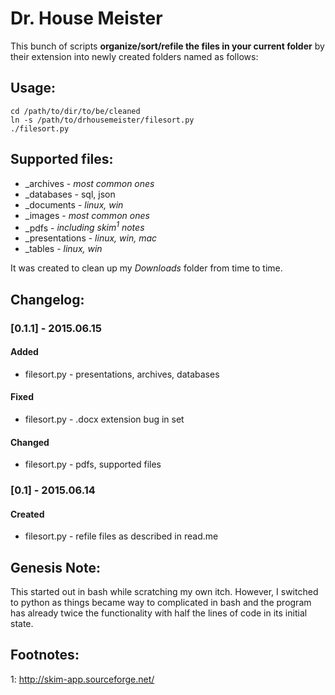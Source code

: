 # Dr. House Meister

This bunch of scripts **organize/sort/refile the files in your current
folder** by their extension into newly created folders named as follows:

## Usage:

```
cd /path/to/dir/to/be/cleaned
ln -s /path/to/drhousemeister/filesort.py
./filesort.py
```

## Supported files:

* _archives - *most common ones*
* _databases - sql, json
* _documents - *linux, win*
* _images - *most common ones*
* _pdfs - *including skim<sup>1</sup> notes*
* _presentations - *linux, win, mac*
* _tables - *linux, win*

It was created to clean up my *Downloads* folder from time to time.



## Changelog:

### [0.1.1] - 2015.06.15
#### Added
- filesort.py - presentations, archives, databases

#### Fixed
- filesort.py - .docx extension bug in set

#### Changed
- filesort.py - pdfs, supported files

### [0.1] - 2015.06.14
#### Created
- filesort.py - refile files as described in read.me


## Genesis Note:

This started out in bash while scratching my own itch. However, I
switched to python as things became way to complicated in bash and the
program has already twice the functionality with half the lines of code
in its initial state.

## Footnotes:

1: http://skim-app.sourceforge.net/
